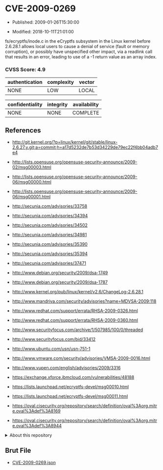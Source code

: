 # CVE-2009-0269

- Published: 2009-01-26T15:30:00

- Modified: 2018-10-11T21:01:00

fs/ecryptfs/inode.c in the eCryptfs subsystem in the Linux kernel before 2.6.28.1 allows local users to cause a denial of service (fault or memory corruption), or possibly have unspecified other impact, via a readlink call that results in an error, leading to use of a -1 return value as an array index.

### CVSS Score: **4.9**

| authentication | complexity | vector |
| --- | --- | --- |
| NONE | LOW | LOCAL |

| confidentiality | integrity | availability |
| --- | --- | --- |
| NONE | NONE | COMPLETE |

## References

* http://git.kernel.org/?p=linux/kernel/git/stable/linux-2.6.27.y.git;a=commit;h=a17d5232de7b53d34229de79ec22f4bb04adb7e4

* http://lists.opensuse.org/opensuse-security-announce/2009-02/msg00003.html

* http://lists.opensuse.org/opensuse-security-announce/2009-06/msg00000.html

* http://lists.opensuse.org/opensuse-security-announce/2009-06/msg00001.html

* http://secunia.com/advisories/33758

* http://secunia.com/advisories/34394

* http://secunia.com/advisories/34502

* http://secunia.com/advisories/34981

* http://secunia.com/advisories/35390

* http://secunia.com/advisories/35394

* http://secunia.com/advisories/37471

* http://www.debian.org/security/2009/dsa-1749

* http://www.debian.org/security/2009/dsa-1787

* http://www.kernel.org/pub/linux/kernel/v2.6/ChangeLog-2.6.28.1

* http://www.mandriva.com/security/advisories?name=MDVSA-2009:118

* http://www.redhat.com/support/errata/RHSA-2009-0326.html

* http://www.redhat.com/support/errata/RHSA-2009-0360.html

* http://www.securityfocus.com/archive/1/507985/100/0/threaded

* http://www.securityfocus.com/bid/33412

* http://www.ubuntu.com/usn/usn-751-1

* http://www.vmware.com/security/advisories/VMSA-2009-0016.html

* http://www.vupen.com/english/advisories/2009/3316

* https://exchange.xforce.ibmcloud.com/vulnerabilities/48188

* https://lists.launchpad.net/ecryptfs-devel/msg00010.html

* https://lists.launchpad.net/ecryptfs-devel/msg00011.html

* https://oval.cisecurity.org/repository/search/definition/oval%3Aorg.mitre.oval%3Adef%3A8169

* https://oval.cisecurity.org/repository/search/definition/oval%3Aorg.mitre.oval%3Adef%3A8944

<details>
<summary>About this repository</summary> 

  This repository is part of the project [Live Hack CVE](https://github.com/Live-Hack-CVE). Main website can be found [www.live-hack.org](https://www.live-hack.org) 
  
  Made by [Sn0wAlice](https://github.com/Sn0wAlice) for the people that care about security and need to have a feed of the latest CVEs. Hope you enjoy it, don't forget to star the repo and follow me on [Twitter](https://twitter.com/Sn0wAlice) and [Github](https://github.com/Sn0wAlice). And that is my [personnal website](https://www.alice-snow.me/)

  - [Home Page](https://github.com/Live-Hack-CVE)
  - [Framework](https://github.com/Live-Hack-CVE/cve-framework)
  - [CVE database](https://github.com/Live-Hack-CVE/full_database)
  - [Changelog](https://github.com/Live-Hack-CVE/Changelog)
</details>

## Brut File

* [CVE-2009-0269.json](https://raw.githubusercontent.com/Live-Hack-CVE/full_database/main/cves/2009/CVE-2009-0269.json)

